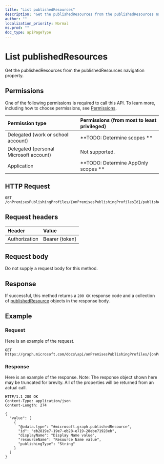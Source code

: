 ```yaml
---
title: "List publishedResources"
description: "Get the publishedResources from the publishedResources navigation property."
author: ""
localization_priority: Normal
ms.prod: ""
doc_type: apiPageType
---
```


# List publishedResources

Get the publishedResources from the publishedResources navigation property.

## Permissions
One of the following permissions is required to call this API. To learn more, including how to choose permissions, see [Permissions](/concepts/permissions-reference.md).

|Permission type|Permissions (from most to least privileged)|
|:---|:---|
|Delegated (work or school account)|**TODO: Determine scopes **|
|Delegated (personal Microsoft account)|Not supported.|
|Application|**TODO: Determine AppOnly scopes **|

## HTTP Request
<!-- {
  "blockType": "ignored"
}
-->
``` http
GET /onPremisesPublishingProfiles/{onPremisesPublishingProfilesId}/publishedResources
```

## Request headers
|Header|Value|
|:---|:---|
|Authorization|Bearer {token}|

## Request body
Do not supply a request body for this method.

## Response
If successful, this method returns a `200 OK` response code and a collection of [publishedResource](../resources/publishedresource.md) objects in the response body.

## Example

### Request
Here is an example of the request.
<!-- {
  "blockType": "request",
  "name": "get_publishedresource"
}
-->
``` http
GET https://graph.microsoft.com/docs\api/onPremisesPublishingProfiles/{onPremisesPublishingProfilesId}/publishedResources
```

### Response
Here is an example of the response. Note: The response object shown here may be truncated for brevity. All of the properties will be returned from an actual call.
<!-- {
  "blockType": "response",
  "truncated": true,
  "@odata.type": "collection(microsoft.graph.publishedresource)"
}
-->
``` http
HTTP/1.1 200 OK
Content-Type: application/json
Content-Length: 274

{
  "value": [
    {
      "@odata.type": "#microsoft.graph.publishedResource",
      "id": "eb2819e7-19e7-eb28-e719-28ebe71928eb",
      "displayName": "Display Name value",
      "resourceName": "Resource Name value",
      "publishingType": "String"
    }
  ]
}
```

